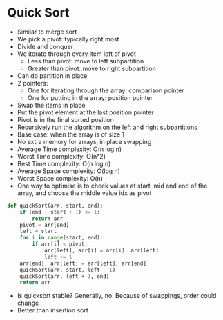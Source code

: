 # Quick Sort

- Similar to merge sort
- We pick a pivot: typically right most
- Divide and conquer
- We iterate through every item left of pivot
  - Less than pivot: move to left subpartition
  - Greater than pivot: move to right subpartition
- Can do partition in place
- 2 pointers:
  - One for iterating through the array: comparison pointer
  - One for putting in the array: position pointer
- Swap the items in place
- Put the pivot element at the last position pointer
- Pivot is in the final sorted position
- Recursively run the algorithm on the left and right subpartitions
- Base case: when the array is of size 1
- No extra memory for arrays, in place swapping
- Average Time complexity: O(n log n)
- Worst Time complexity: O(n^2)
- Best Time complexity: O(n log n)
- Average Space complexity: O(log n)
- Worst Space complexity: O(n)
- One way to optimise is to check values at start, mid and end of the array, and choose the middle value idx as pivot
```python
def quickSort(arr, start, end):
    if (end - start + 1) <= 1:
        return arr
    pivot = arr[end]
    left = start
    for i in range(start, end):
        if arr[i] < pivot:
            arr[left], arr[i] = arr[i], arr[left]
            left += 1
    arr[end], arr[left] = arr[left], arr[end]
    quickSort(arr, start, left - 1)
    quickSort(arr, left + 1, end)
    return arr
```
-    Is quicksort stable? Generally, no. Because of swappings, order could change
-    Better than insertion sort